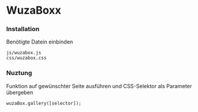 
WuzaBoxx
=================================

### Installation
Benötigte Datein einbinden

    js/wuzabox.js  
    css/wuzabox.css


### Nuztung

Funktion auf gewünschter Seite ausführen und CSS-Selektor als Parameter übergeben

    wuzaBox.gallery([selector]);